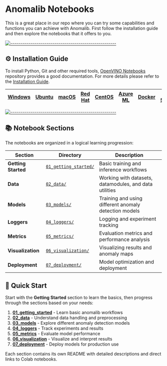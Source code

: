 # Anomalib Notebooks

This is a great place in our repo where you can try some capabilities and functions you can achieve with Anomalib. First follow the installation guide and then explore the notebooks that it offers to you.

[![-----------------------------------------------------](https://user-images.githubusercontent.com/10940214/155750931-fc094349-b6ec-4e1f-9f9a-113e67941119.jpg)]()

## ⚙️ Installation Guide

To install Python, Git and other required tools, [OpenVINO Notebooks](https://github.com/openvinotoolkit/openvino_notebooks) repository provides a good documentation. For more details please refer to the [Installation Guide](https://github.com/openvinotoolkit/openvino_notebooks/wiki/#installation).

| [Windows](https://github.com/openvinotoolkit/openvino_notebooks/wiki/Windows) | [Ubuntu](https://github.com/openvinotoolkit/openvino_notebooks/wiki/Ubuntu) | [macOS](https://github.com/openvinotoolkit/openvino_notebooks/wiki/macOS) | [Red Hat](https://github.com/openvinotoolkit/openvino_notebooks/wiki/Red-Hat-and-CentOS) | [CentOS](https://github.com/openvinotoolkit/openvino_notebooks/wiki/Red-Hat-and-CentOS) | [Azure ML](https://github.com/openvinotoolkit/openvino_notebooks/wiki/AzureML) | [Docker](https://github.com/openvinotoolkit/openvino_notebooks/wiki/Docker) | [Amazon SageMaker](https://github.com/openvinotoolkit/openvino_notebooks/wiki/SageMaker) |
| ----------------------------------------------------------------------------- | --------------------------------------------------------------------------- | ------------------------------------------------------------------------- | ---------------------------------------------------------------------------------------- | --------------------------------------------------------------------------------------- | ------------------------------------------------------------------------------ | --------------------------------------------------------------------------- | ---------------------------------------------------------------------------------------- |

[![-----------------------------------------------------](https://user-images.githubusercontent.com/10940214/155750931-fc094349-b6ec-4e1f-9f9a-113e67941119.jpg)]()

## 📚 Notebook Sections

The notebooks are organized in a logical learning progression:

| Section             | Directory                                    | Description                                            |
| ------------------- | -------------------------------------------- | ------------------------------------------------------ |
| **Getting Started** | [`01_getting_started/`](01_getting_started/) | Basic training and inference workflows                 |
| **Data**            | [`02_data/`](02_data/)                       | Working with datasets, datamodules, and data utilities |
| **Models**          | [`03_models/`](03_models/)                   | Training and using different anomaly detection models  |
| **Loggers**         | [`04_loggers/`](04_loggers/)                 | Logging and experiment tracking                        |
| **Metrics**         | [`05_metrics/`](05_metrics/)                 | Evaluation metrics and performance analysis            |
| **Visualization**   | [`06_visualization/`](06_visualization/)     | Visualizing results and anomaly maps                   |
| **Deployment**      | [`07_deployment/`](07_deployment/)           | Model optimization and deployment                      |

## 🚀 Quick Start

Start with the **Getting Started** section to learn the basics, then progress through the sections based on your needs:

1. **[01_getting_started](01_getting_started/)** - Learn basic anomalib workflows
2. **[02_data](02_data/)** - Understand data handling and preprocessing
3. **[03_models](03_models/)** - Explore different anomaly detection models
4. **[04_loggers](04_loggers/)** - Track experiments and results
5. **[05_metrics](05_metrics/)** - Evaluate model performance
6. **[06_visualization](06_visualization/)** - Visualize and interpret results
7. **[07_deployment](07_deployment/)** - Deploy models for production use

Each section contains its own README with detailed descriptions and direct links to Colab notebooks.
